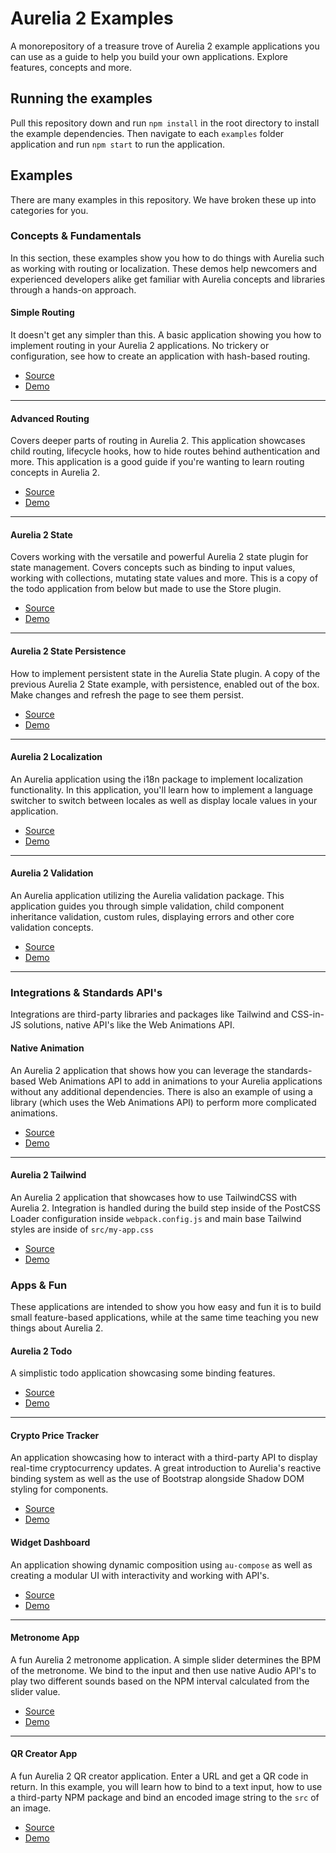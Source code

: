 # Aurelia 2 Examples

A monorepository of a treasure trove of Aurelia 2 example applications you can use as a guide to help you build your own applications. Explore features, concepts and more.

## Running the examples

Pull this repository down and run `npm install` in the root directory to install the example dependencies. Then navigate to each `examples` folder application and run `npm start` to run the application.

## Examples

There are many examples in this repository. We have broken these up into categories for you.
### Concepts & Fundamentals

In this section, these examples show you how to do things with Aurelia such as working with routing or localization. These demos help newcomers and experienced developers alike get familiar with Aurelia concepts and libraries through a hands-on approach.

#### Simple Routing

It doesn't get any simpler than this. A basic application showing you how to implement routing in your Aurelia 2 applications. No trickery or configuration, see how to create an application with hash-based routing.

- [Source](examples/simple-routing) 
- [Demo](https://simple-routing.vercel.app/)

---

#### Advanced Routing

Covers deeper parts of routing in Aurelia 2. This application showcases child routing, lifecycle hooks, how to hide routes behind authentication and more. This application is a good guide if you're wanting to learn routing concepts in Aurelia 2.

- [Source](examples/advanced-routing) 
- [Demo](https://advanced-routing.vercel.app/)

---

#### Aurelia 2 State

Covers working with the versatile and powerful Aurelia 2 state plugin for state management. Covers concepts such as binding to input values, working with collections, mutating state values and more. This is a copy of the todo application from below but made to use the Store plugin.

- [Source](examples/aurelia2-state) 
- [Demo](https://aurelia2-state.vercel.app/)

---

#### Aurelia 2 State Persistence

How to implement persistent state in the Aurelia State plugin. A copy of the previous Aurelia 2 State example, with persistence, enabled out of the box. Make changes and refresh the page to see them persist.

- [Source](examples/aurelia2-state-persistence) 
- [Demo](https://aurelia2-state-persistence.vercel.app/)

---

#### Aurelia 2 Localization

An Aurelia application using the i18n package to implement localization functionality. In this application, you'll learn how to implement a language switcher to switch between locales as well as display locale values in your application.

- [Source](examples/aurelia2-localization) 
- [Demo](https://aurelia2-localization.vercel.app/)

---

#### Aurelia 2 Validation

An Aurelia application utilizing the Aurelia validation package. This application guides you through simple validation, child component inheritance validation, custom rules, displaying errors and other core validation concepts.

- [Source](examples/aurelia2-validation) 
- [Demo](https://aurelia2-validation.vercel.app/)

---

### Integrations & Standards API's

Integrations are third-party libraries and packages like Tailwind and CSS-in-JS solutions, native API's like the Web Animations API.

#### Native Animation

An Aurelia 2 application that shows how you can leverage the standards-based Web Animations API to add in animations to your Aurelia applications without any additional dependencies. There is also an example of using a library (which uses the Web Animations API) to perform more complicated animations.

- [Source](examples/animation-native)
- [Demo](https://animation-native.vercel.app/)

---

#### Aurelia 2 Tailwind

An Aurelia 2 application that showcases how to use TailwindCSS with Aurelia 2. Integration is handled during the build step inside of the PostCSS Loader configuration inside `webpack.config.js` and main base Tailwind styles are inside of `src/my-app.css`

- [Source](examples/aurelia2-tailwind) 
- [Demo](https://aurelia2-tailwind.vercel.app/)

### Apps & Fun

These applications are intended to show you how easy and fun it is to build small feature-based applications, while at the same time teaching you new things about Aurelia 2.

#### Aurelia 2 Todo

A simplistic todo application showcasing some binding features.

- [Source](examples/aurelia2-todo) 
- [Demo](https://aurelia2-todo.vercel.app/)

---

#### Crypto Price Tracker

An application showcasing how to interact with a third-party API to display real-time cryptocurrency updates. A great introduction to Aurelia's reactive binding system as well as the use of Bootstrap alongside Shadow DOM styling for components.

- [Source](examples/crypto-price-tracker) 
- [Demo](https://aurelia2-crypto-tracker.vercel.app/)

#### Widget Dashboard

An application showing dynamic composition using `au-compose` as well as creating a modular UI with interactivity and working with API's.

- [Source](examples/widget-dashboard) 
- [Demo](https://widget-dashboard.vercel.app/)

---

#### Metronome App

A fun Aurelia 2 metronome application. A simple slider determines the BPM of the metronome. We bind to the input and then use native Audio API's to play two different sounds based on the NPM interval calculated from the slider value.

- [Source](examples/metronome-app) 
- [Demo](https://metronome-app.vercel.app/)

---

#### QR Creator App

A fun Aurelia 2 QR creator application. Enter a URL and get a QR code in return. In this example, you will learn how to bind to a text input, how to use a third-party NPM package and bind an encoded image string to the `src` of an image.

- [Source](examples/qr-creator-app) 
- [Demo](https://qr-creator-app.vercel.app/)